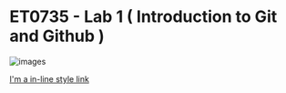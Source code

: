# ET0735 - Lab 1 ( Introduction to Git and Github )

![images](https://github.com/user-attachments/assets/fad137cd-6544-46c4-a036-df607b5b506e)

[I'm a in-line style link]([https://www.google.com](https://cloudinary.com/guides/web-performance/4-ways-to-add-images-to-github-readme-1-bonus-method))

